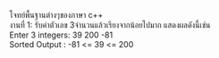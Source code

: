<html>
  <head> โจทย์พื้นฐานต่างๆของภาษา c++
    <body><br>
งานที่ 1: รับค่าตัวเลข 3จำนวนแล้วเรียงจากน้อยไปมาก แสดงผลดังนี้เช่น
<br> 
Enter 3 integers: 39 200 -81
<br>
Sorted Output : -81 <= 39 <= 200
      
    
 </html>
